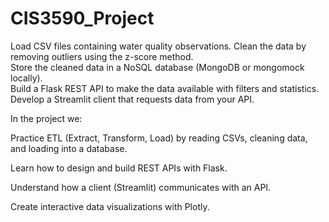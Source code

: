 # CIS3590_Project
Load CSV files containing water quality observations. 
Clean the data by removing outliers using the z-score method.  
Store the cleaned data in a NoSQL database (MongoDB or mongomock locally).  
Build a Flask REST API to make the data available with filters and statistics. 
Develop a Streamlit client that requests data from your API.

In the project we:

Practice ETL (Extract, Transform, Load) by reading CSVs, cleaning data, and loading into a database.

Learn how to design and build REST APIs with Flask.

Understand how a client (Streamlit) communicates with an API.

Create interactive data visualizations with Plotly.
